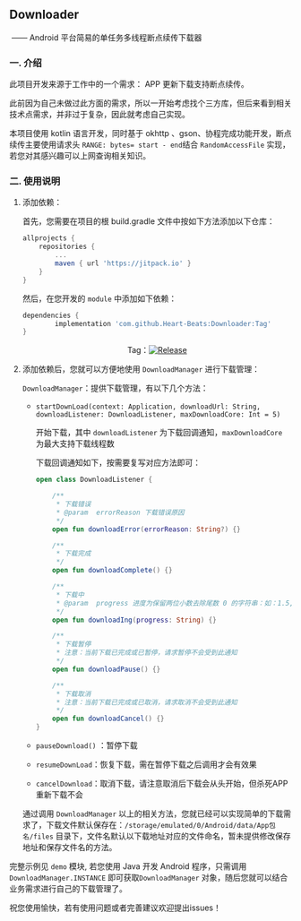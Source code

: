 ## Downloader

​	 —— Android 平台简易的单任务多线程断点续传下载器





### 一. 介绍

此项目开发来源于工作中的一个需求： APP 更新下载支持断点续传。

此前因为自己未做过此方面的需求，所以一开始考虑找个三方库，但后来看到相关技术点需求，并非过于复杂，因此就考虑自己实现。

本项目使用 kotlin 语言开发，同时基于 okhttp 、gson、协程完成功能开发，断点续传主要使用请求头 `RANGE: bytes= start - end`结合 `RandomAccessFile` 实现，若您对其感兴趣可以上网查询相关知识。



### 二. 使用说明

1. 添加依赖：

    首先，您需要在项目的根 build.gradle 文件中按如下方法添加以下仓库：

    ```groovy
    allprojects {
        repositories {
            ...
            maven { url 'https://jitpack.io' }
        }
    }
    ```

    然后，在您开发的 `module` 中添加如下依赖：

    ```groovy
    dependencies {
            implementation 'com.github.Heart-Beats:Downloader:Tag'
    }
    ```

    <center>Tag：<a href ="https://jitpack.io/#Heart-Beats/Downloader"><image src ="https://jitpack.io/v/Heart-Beats/Downloader.svg" alt="Release"/> </a></center>

    

2. 添加依赖后，您就可以方便地使用 `DownloadManager` 进行下载管理：

    `DownloadManager`：提供下载管理，有以下几个方法：

    - `startDownLoad(context: Application, downloadUrl: String, downloadListener: DownloadListener, maxDownloadCore: Int = 5)`

        开始下载，其中 `downloadListener`  为下载回调通知，`maxDownloadCore` 为最大支持下载线程数

        下载回调通知如下，按需要复写对应方法即可：

        ```kotlin
        open class DownloadListener {

            /**
             * 下载错误
             * @param  errorReason 下载错误原因
             */
            open fun downloadError(errorReason: String?) {}

            /**
             * 下载完成
             */
            open fun downloadComplete() {}

            /**
             * 下载中
             * @param  progress 进度为保留两位小数去除尾数 0 的字符串：如：1.5, 10 , 99.99
             */
            open fun downloadIng(progress: String) {}

            /**
             * 下载暂停
             * 注意：当前下载已完成或已暂停，请求暂停不会受到此通知
             */
            open fun downloadPause() {}

            /**
             * 下载取消
             * 注意：当前下载已完成或已取消，请求取消不会受到此通知
             */
            open fun downloadCancel() {}
        }
        ```



    - `pauseDownload()` ：暂停下载
    
    - `resumeDownLoad`：恢复下载，需在暂停下载之后调用才会有效果
    
    - `cancelDownload`：取消下载，请注意取消后下载会从头开始，但杀死APP重新下载不会



    通过调用 `DownloadManager` 以上的相关方法，您就已经可以实现简单的下载需求了，下载文件默认保存在：`/storage/emulated/0/Android/data/App包名/files` 目录下，文件名默认以下载地址对应的文件命名，暂未提供修改保存地址和保存文件名的方法。



完整示例见 `demo` 模块, 若您使用 Java 开发 Android 程序，只需调用`DownloadManager.INSTANCE` 即可获取`DownloadManager` 对象，随后您就可以结合业务需求进行自己的下载管理了。

祝您使用愉快，若有使用问题或者完善建议欢迎提出issues！
